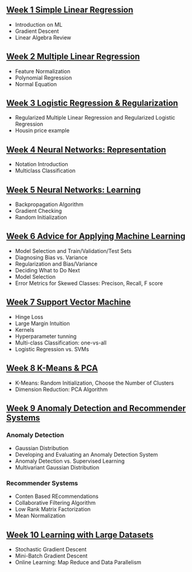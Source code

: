 ## [Week 1 Simple Linear Regression](https://github.com/sliao7/Notes-on-Data-Science-and-Statistic-Learning/blob/main/Machine%20Learning%20Notes%20Adrew%20Ng%20Coursera%20/Week1.pdf)
* Introduction on ML
* Gradient Descent
* Linear Algebra Review

## [Week 2 Multiple Linear Regression ](https://github.com/sliao7/Notes-on-Data-Science-and-Statistic-Learning/blob/main/Machine%20Learning%20Notes%20Adrew%20Ng%20Coursera%20/Week2.pdf)
* Feature Normalization 
* Polynomial Regression
* Normal Equation

## [Week 3 Logistic Regression & Regularization](https://github.com/sliao7/Notes-on-Data-Science-and-Statistic-Learning/blob/main/Machine%20Learning%20Notes%20Adrew%20Ng%20Coursera%20/Week3.pdf)
* Regularized Multiple Linear Regression and Regularized Logistic Regression
* Housin price example

## [Week 4 Neural Networks: Representation](https://github.com/sliao7/Notes-on-Data-Science-and-Statistic-Learning/blob/main/Machine%20Learning%20Notes%20Adrew%20Ng%20Coursera%20/Week4.pdf)
* Notation Introduction
* Multiclass Classification 

## [Week 5 Neural Networks: Learning](https://github.com/sliao7/Notes-on-Data-Science-and-Statistic-Learning/blob/main/Machine%20Learning%20Notes%20Adrew%20Ng%20Coursera%20/Week5.pdf)
* Backpropagation Algorithm
* Gradient Checking
* Random Initialization

## [Week 6 Advice for Applying Machine Learning](https://github.com/sliao7/Notes-on-Data-Science-and-Statistic-Learning/blob/main/Machine%20Learning%20Notes%20Adrew%20Ng%20Coursera%20/Week6.pdf)
* Model Selection and Train/Validation/Test Sets
* Diagnosing Bias vs. Variance
* Regularization and Bias/Variance
* Deciding What to Do Next
* Model Selection
* Error Metrics for Skewed Classes: Precison, Recall, F score

## [Week 7 Support Vector Machine ](https://github.com/sliao7/Notes-on-Data-Science-and-Statistic-Learning/blob/main/Machine%20Learning%20Notes%20Adrew%20Ng%20Coursera%20/Week7.pdf)
* Hinge Loss
* Large Margin Intuition 
* Kernels
* Hyperparameter tunning
* Multi-class Classification: one-vs-all
* Logistic Regression vs. SVMs

## [Week 8 K-Means & PCA](https://github.com/sliao7/Notes-on-Data-Science-and-Statistic-Learning/blob/main/Machine%20Learning%20Notes%20Adrew%20Ng%20Coursera%20/Week8.pdf)
* K-Means: Random Initialization, Choose the Number of Clusters
* Dimension Reduction: PCA Algorithm
## [Week 9 Anomaly Detection and Recommender Systems](https://github.com/sliao7/Notes-on-Data-Science-and-Statistic-Learning/blob/main/Machine%20Learning%20Notes%20Adrew%20Ng%20Coursera%20/Week9.pdf)
### Anomaly Detection
* Gaussian Distribution
* Developing and Evaluating an Anomaly Detection System
* Anomaly Detection vs. Supervised Learning
* Multivariant Gaussian Distribution
### Recommender Systems
* Conten Based REcommendations
* Collaborative Filtering Algorithm
* Low Rank Matrix Factorization
* Mean Normalization 

## [Week 10 Learning with Large Datasets](https://github.com/sliao7/Notes-on-Data-Science-and-Statistic-Learning/blob/main/Machine%20Learning%20Notes%20Adrew%20Ng%20Coursera%20/Week10.pdf)
* Stochastic Gradient Descent
* Mini-Batch Gradient Descent
* Online Learning: Map Reduce and Data Parallelism
